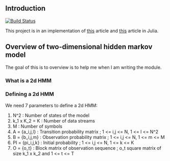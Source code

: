## Introduction
[![Build Status](https://travis-ci.com/benjaminwsebastian/HMM2d.svg?branch=master)](https://travis-ci.com/benjaminwsebastian/HMM2d)

This project is in an implementation of [this](https://citeseerx.ist.psu.edu/viewdoc/summary?doi=10.1.1.41.4925) article and [this](https://researchgate.net/publication/272376728_Two-Dimensional_Hidden_Markov_Models_in_Road_Signs_Recognition) article in Julia. 

## Overview of two-dimensional hidden markov model

The goal of this is to overview is to help me when I am writing the module.

### What is a 2d HMM

### Defining a 2d HMM

We need 7 parameters to define a 2d HMM:

1. N^2 :           Number of states of the model
2. k_1 x K_2 = K : Number of data streams
3. M :             Number of symbols
4. A = {a_i,j,l} : Transition probability matrix ; 1 <= i,j <= N, 1 <= l <= N^2
5. B = {b_i,j,m} : Observation probability matrix ; 1 <= i,j <= N, 1 <= m <= M
6. PI = {pi_i,j,k} : Initial probability ; 1 <= i,j <= N, 1 <= k <= K
7. O = {o_t}     : Block matrix of observation sequence ; o_t square matrix of size k_1 x k_2 and 1 <= t <= T
